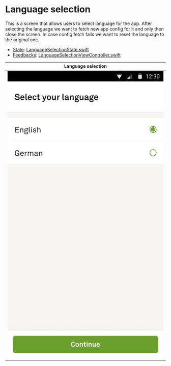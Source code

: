 # Language selection

This is a screen that allows users to select language for the app. After selecting the language we want to fetch new app config for it and only then close the screen. In case config fetch fails we want to reset the language to the original one.

- [State](../../#what-is-a-state): [LanguageSelectionState.swift](LanguageSelectionState.swift)
- [Feedbacks](../../#how-do-i-use-states): [LanguageSelectionViewController.swift](LanguageSelectionViewController.swift)

| Language selection |
| --- |
| ![Language selection](img/selection.png) |
